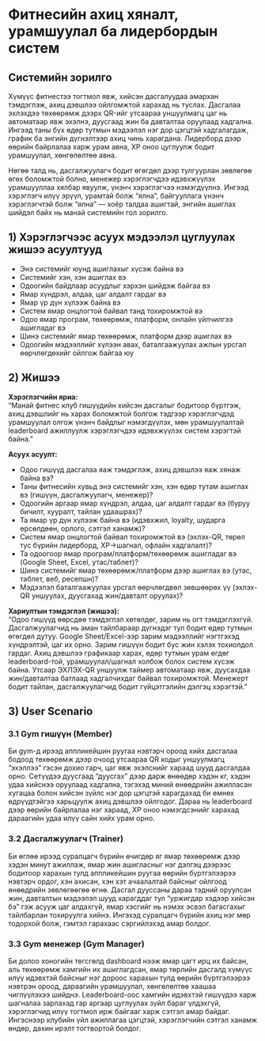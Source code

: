 # Фитнесийн ахиц хяналт, урамшуулал ба лидербордын систем
## Системийн зорилго

Хүмүүс фитнестээ тогтмол явж, хийсэн дасгалуудаа амархан тэмдэглэж, ахиц дэвшлээ ойлгомжтой харахад нь туслах. Дасгалаа эхлэхдээ төхөөрөмж дээрх QR-ийг утсаараа уншуулмагц цаг нь автоматаар явж эхэлнэ, дуусгаад жин ба давталтаа оруулаад хадгална. Ингээд таны бүх өдөр тутмын мэдээлэл нэг дор цэгцтэй хадгалагдаж, график ба энгийн дүгнэлтээр ахиц чинь харагдана. Лидерборд дээр өөрийн байрлалаа харж урам авна, XP оноо цуглуулж бодит урамшуулал, хөнгөлөлтөө авна.  

Нөгөө талд нь, дасгалжуулагч бодит өгөгдөл дээр тулгуурлан зөвлөгөө өгөх боломжтой болно, менежер хэрэглэгчдээ идэвхжүүлэх урамшууллаа хялбар явуулж, үнэнч хэрэглэгчээ нэмэгдүүлнэ. Ингээд хэрэглэгч илүү эрүүл, урамтай болж “ялна”, байгууллага үнэнч хэрэглэгчтэй болж “ялна” — хоёр талдаа ашигтай, энгийн ашиглах шийдэл байх нь манай системийн гол зорилго.

## 1) Хэрэглэгчээс асуух мэдээлэл цуглуулах жишээ асуултууд

- Энэ системийг юунд ашиглахыг хүсэж байна вэ  
- Системийг хэн, хэн ашиглах вэ  
- Одоогийн байдлаар асуудлыг хэрхэн шийдэж байгаа вэ  
- Ямар хүндрэл, алдаа, цаг алдалт гардаг вэ  
- Ямар үр дүн хүлээж байна вэ  
- Систем ямар онцлогтой байвал танд тохиромжтой вэ  
- Одоо ямар програм, төхөөрөмж, платформ, онлайн үйлчилгээ ашигладаг вэ  
- Шинэ системийг ямар төхөөрөмж, платформ дээр ашиглах вэ  
- Одоогийн мэдээллийг хүлээн авах, баталгаажуулах ажлын урсгал өөрчлөгдөхийг ойлгож байгаа юу  

## 2) Жишээ

**Хэрэглэгчийн яриа:**  
“Манай фитнес клуб гишүүдийн хийсэн дасгалыг бодитоор бүртгэж, ахиц дэвшлийг нь харах боломжтой болгож тэдгээр хэрэглэгчдэд урамшуулал олгож үнэнч байдлыг нэмэгдүүлэх, мөн урамшуулалтай leaderboard ажиллуулж хэрэглэгчдээ идэвхжүүлэх систем хэрэгтэй байна.”

**Асуух асуулт:**  
- Одоо гишүүд дасгалаа яаж тэмдэглэж, ахиц дэвшлээ яаж хянаж байна вэ?  
- Таны фитнесийн хувьд энэ системийг хэн, хэн өдөр тутам ашиглах вэ (гишүүн, дасгалжуулагч, менежер)?  
- Одоогийн аргаар ямар хүндрэл, алдаа, цаг алдалт гардаг вэ (буруу бичилт, хууралт, тайлан удаашрах)?  
- Та ямар үр дүн хүлээж байна вэ (идэвхжил, loyalty, шударга өрсөлдөөн, орлого, сэтгэл ханамж)?  
- Систем ямар онцлогтой байвал тохиромжтой вэ (эхлэх-QR, төрөл тус бүрийн лидерборд, XP→шагнал, офлайн хадгалалт)?  
- Та одоогоор ямар програм/платформ/төхөөрөмж ашигладаг вэ (Google Sheet, Excel, утас/таблет)?  
- Шинэ системийг ямар төхөөрөмж/платформ дээр ашиглах вэ (утас, таблет, веб, ресепшн)?  
- Мэдээлэл баталгаажуулах урсгал өөрчлөгдвөл зөвшөөрөх үү (эхлэх-QR уншуулах, дуусгахад жин/давталт оруулах)?  

**Хариултын тэмдэглэл (жишээ):**  
“Одоо гишүүд өөрсдөө тэмдэглэл хөтөлдөг, зарим нь огт тэмдэглэхгүй. Дасгалжуулагчид нь аман тайлбараар дүгнэдэг тул бодит өдөр тутмын өгөгдөл дутуу. Google Sheet/Excel-ээр зарим мэдээллийг нэгтгэхэд хүндрэлтэй, цаг их орно. Зарим гишүүн бодит бус жин хэлэх тохиолдол гардаг. Ахиц дэвшлээ графикаар харах, өдөр тутмын урам өгдөг leaderboard-той, урамшуулал/шагнал холбож болох систем хүсэж байна. Утсаар ЭХЛЭХ-QR уншуулж таймер автоматаар явж, дуусахдаа жин/давталтаа батлаад хадгалчихдаг байвал тохиромжтой. Менежерт бодит тайлан, дасгалжуулагчид бодит гүйцэтгэлийн дэлгэц хэрэгтэй.”

## 3) User Scenario

### 3.1 Gym гишүүн (Member)
Би gym-д ирээд аппликейшин руугаа нэвтэрч ороод хийх дасгалаа бодоод төхөөрөмж дээр очоод утсаараа QR кодыг уншуулмагц “эхэллээ” гэсэн дохио гарч, цаг явж эхэлснийг хараад шууд дасгалдаа орно. Сетүүдээ дуусгаад “дуусгах” дээр дарж өнөөдөр хэдэн кг, хэдэн удаа хийснээ оруулаад хадгална, тэгэхэд миний өнөөдрийн ажилласан хугацаа болон хийсэн зүйлс нэг дор цэгцтэй харагдахад би өмнөх өдрүүдтэйгээ харьцуулж ахиц дэвшлээ ойлгодог. Дараа нь leaderboard дээр өөрийн байрлалаа нэг хараад, XP оноо нэмэгдсэнийг харахад дараагийн удаа илүү сайн хийх урам орно.

### 3.2 Дасгалжуулагч (Trainer)
Би өглөө ирээд суралцагч бүрийн өчигдөр яг ямар төхөөрөмж дээр хэдэн минут ажиллаж, ямар жин ашигласныг нэг дэлгэц дээрээс бодитоор харахын тулд аппликейшин руугаа өөрийн бүртгэлээрээ нэвтэрч ордог, хэн ахисан, хэн хэт ачаалалтай байсныг ойлгоод өнөөдрийн зөвлөгөөгөө өгнө. Дасгал дууссаны дараа тэдний оруулсан жин, давталтын мэдээлэл шууд харагддаг тул “уржигдар хэдээр хийсэн бэ” гэж асууж цаг алдахгүй, ямар хэсгийг нь нэмэх эсвэл багасгахыг тайлбарлан тохируулга хийнэ. Ингэхэд суралцагч бүрийн ахиц нэг мөр тодорхой болж, гэмтэл гарахаас сэргийлэхэд амар болдог.

### 3.3 Gym менежер (Gym Manager)
Би долоо хоногийн төгсгөлд dashboard нээж ямар цагт ирц их байсан, аль төхөөрөмж хамгийн их ашиглагдсан, ямар төрлийн дасгалд хүмүүс илүү идэвхтэй байсныг нэг дороос харахын тулд өөрийн бүртгэлээрээ нэвтрэн ороод, дараагийн урамшуулал, хөнгөлөлтөө хаашаа чиглүүлэхээ шийднэ. Leaderboard-оос хамгийн идэвхтэй гишүүдээ харж шагналаа зарлахад гар аргаар цуглуулах зүйл бараг үлдэхгүй, хэрэглэгчид илүү тогтмол ирж байгааг харж сэтгэл амар байдаг. Ингэснээр клубийн үйл ажиллагаа цэгцтэй, хэрэглэгчийн сэтгэл ханамж өндөр, дахин ирэлт тогтвортой болдог.
